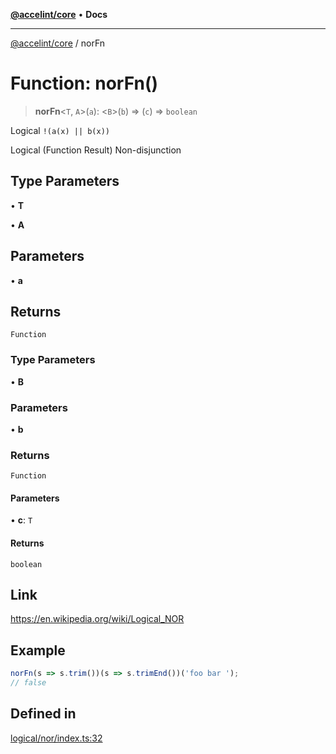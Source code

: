 [**@accelint/core**](../README.md) • **Docs**

***

[@accelint/core](../README.md) / norFn

# Function: norFn()

> **norFn**\<`T`, `A`\>(`a`): \<`B`\>(`b`) => (`c`) => `boolean`

Logical `!(a(x) || b(x))`

Logical (Function Result) Non-disjunction

## Type Parameters

• **T**

• **A**

## Parameters

• **a**

## Returns

`Function`

### Type Parameters

• **B**

### Parameters

• **b**

### Returns

`Function`

#### Parameters

• **c**: `T`

#### Returns

`boolean`

## Link

https://en.wikipedia.org/wiki/Logical_NOR

## Example

```ts
norFn(s => s.trim())(s => s.trimEnd())('foo bar ');
// false
```

## Defined in

[logical/nor/index.ts:32](https://github.com/gohypergiant/standard-toolkit/blob/258694cea8ed8bbd956b3cf5da47c2c9debcf127/packages/core/src/logical/nor/index.ts#L32)
